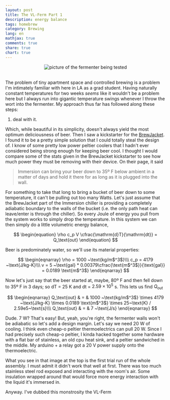 ```yaml
---
layout: post
title: The VL-Ferm Part 1
description: energy balance
tags: homebrew
category: Brewing
lang: en
mathjax: true
comments: true
share: true
chart: true
---
```

<div id="wrapper" style="width:100%; text-align:center">
    <img src="http://jon.vanlew.net/images/jon-van-ferm.jpg" alt="picture of the fermenter being tested" />
</div>
<br />

The problem of tiny apartment space and controlled brewing is a problem I'm intimately familiar with here in LA as a grad student. Having naturally constant temperatures for two weeks *seems* like it wouldn't be a problem here but I always run into gigantic temperature swings whenever I throw the wort into the fermenter. My approach thus far has followed along these steps:

1. deal with it.

Which, while beautiful in its simplicity, doesn't always yield the most optimum deliciousness of beer. Then I saw a kickstarter for the [BrewJacket](http://www.brewjacket.com/). I found it to be a pretty simple solution that I could totally steal the design of. I know of some pretty low power peltier coolers that I hadn't ever considered being strong enough for keeping beer cool. I thought I would compare some of the stats given in the BrewJacket kickstarter to see how much power they must be removing with their device. On their page, it said

> Immersion can bring your beer down to 35º F below ambient in a matter of days and hold it there for as long as it is plugged into the wall.

For something to take that long to bring a bucket of beer down to some temperature, it can't be pulling out too many Watts. Let's just assume that the BrewJacket part of the Immersion chiller is providing a completely adiabatic boundary to the walls of the bucket (i.e. the only path heat can leave/enter is through the chiller). So every Joule of energy you pull from the system works to simply drop the temperature. In this system we can then simply do a little volumetric energy balance,

$$
\begin{equation}
\rho c_p V \cfrac{\mathrm{d}T}{\mathrm{dt}} = Q_\text{out}
\end{equation}
$$

Beer is predominately water, so we'll use its material properties:

$$
\begin{eqnarray}
\rho = 1000 ~\text{kg/m$^3$}\\\
c_p = 4179 ~\text{J/kg-K}\\\
v = 5 ~\text{gal} * 0.00379\cfrac{\text{m$^3$}}{\text{gal}} = 0.0189 \text{m$^3$}
\end{eqnarray}
$$

Now let's just say that the beer started at, maybe, 80º F and then fell down to 35º F in 3 days; so dT = 25 K and dt = $2.59\times 10^{5}$ s. This lets us find $Q_\text{out}$

$$
\begin{eqnarray}
Q_\text{out} & = & 1000 ~\text{kg/m$^3$} \times 4179 ~\text{J/kg-K} \times 0.0189 \text{m$^3$} \times 25~\text{K} / 2.59e5~\text{s}\\\
Q_\text{out} & = & 7 ~\text{J/s}
\end{eqnarray}
$$

Dude. 7 W? That's easy! But, yeah, you're right, the fermenter walls won't be adiabatic so let's add a design margin. Let's say we need 20 W of cooling. I think even cheap-o peltier thermoelectrics can pull 20 W. Since I had precisely such cheap-o peltier, I kinda hacked together some hardware with a flat bar of stainless, an old cpu heat sink, and a peltier sandwiched in the middle. My arduino + a relay got a 20 V power supply onto the thermoelectric. 

What you see in that image at the top is the first trial run of the whole assembly. I must admit it didn't work that well at first. There was too much stainless steel rod exposed and interacting with the room's air. Some insulation wrapped around that would force more energy interaction with the liquid it's immersed in.

Anyway. I've dubbed this monstrosity the VL-Ferm 

